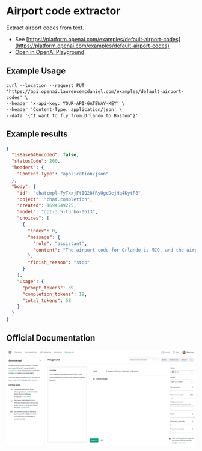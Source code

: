 # Airport code extractor

Extract airport codes from text.

- See [https://platform.openai.com/examples/default-airport-codes](https://platform.openai.com/examples/default-airport-codes)
- [Open in OpenAI Playground](https://platform.openai.com/playground/p/default-airport-codes)

## Example Usage

```console
curl --location --request PUT 'https://api.openai.lawrencemcdaniel.com/examples/default-airport-codes' \
--header 'x-api-key: YOUR-API-GATEWAY-KEY' \
--header 'Content-Type: application/json' \
--data '{"I want to fly from Orlando to Boston"}'
```

## Example results

```json
{
  "isBase64Encoded": false,
  "statusCode": 200,
  "headers": {
    "Content-Type": "application/json"
  },
  "body": {
    "id": "chatcmpl-7yTxxjFtIQ28fRyUgcDejHq4KytP8",
    "object": "chat.completion",
    "created": 1694649225,
    "model": "gpt-3.5-turbo-0613",
    "choices": [
      {
        "index": 0,
        "message": {
          "role": "assistant",
          "content": "The airport code for Orlando is MCO, and the airport code for Boston is BOS."
        },
        "finish_reason": "stop"
      }
    ],
    "usage": {
      "prompt_tokens": 39,
      "completion_tokens": 19,
      "total_tokens": 58
    }
  }
}
```

## Official Documentation

![OpenAI Playground](https://raw.githubusercontent.com/FullStackWithLawrence/aws-openai/main/doc/examples/example-12-airport-codes.png "OpenAI Playground")
